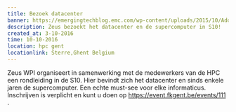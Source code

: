 ```yaml
---
title: Bezoek datacenter
banner: https://emergingtechblog.emc.com/wp-content/uploads/2015/10/AdobeStock_86289688.jpeg
description: Zeus bezoekt het datacenter en de supercomputer in S10!
created_at: 3-10-2016
time: 10-10-2016
location: hpc gent
locationlink: Sterre,Ghent Belgium
---
```


Zeus WPI organiseert in samenwerking met de medewerkers van de HPC een rondleiding in  de S10.
Hier bevindt zich het datacenter en sinds enkele jaren de supercomputer.
Een echte must-see voor elke informaticus.
Inschrijven is verplicht en kunt u doen op https://event.fkgent.be/events/111 .
